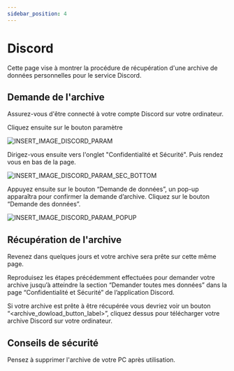 ```yaml
---
sidebar_position: 4
---
```


# Discord 

Cette page vise à montrer la procédure de récupération d'une archive de données personnelles pour le service Discord.

## Demande de l'archive

Assurez-vous d'être connecté à votre compte Discord sur votre ordinateur.

Cliquez ensuite sur le bouton paramètre

![INSERT_IMAGE_DISCORD_PARAM](/img/guides/discord/INSERT_IMAGE_DISCORD_PARAM.png)

Dirigez-vous ensuite vers l'onglet "Confidentialité et Sécurité". Puis rendez vous en bas de la page.

![INSERT_IMAGE_DISCORD_PARAM_SEC_BOTTOM](/img/guides/discord/INSERT_IMAGE_DISCORD_PARAM_SEC_BOTTOM.png)

Appuyez ensuite sur le bouton “Demande de données”, un pop-up apparaîtra pour confirmer la demande d’archive. Cliquez sur le bouton “Demande des données”. 

![INSERT_IMAGE_DISCORD_PARAM_POPUP](/img/guides/discord/INSERT_IMAGE_DISCORD_PARAM_POPUP.png)

## Récupération de l'archive

Revenez dans quelques jours et votre archive sera prête sur cette même page.

Reproduisez les étapes précédemment effectuées pour demander votre archive jusqu’à atteindre la section “Demander toutes mes données” dans la page  “Confidentialité et Sécurité” de l’application Discord.

Si votre archive est prête à être récupérée vous devriez voir un bouton “<archive_dowload_button_label>”, cliquez dessus pour télécharger votre archive Discord sur votre ordinateur.

## Conseils de sécurité

Pensez à supprimer l'archive de votre PC après utilisation.
